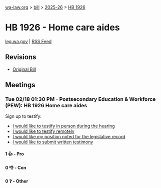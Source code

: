 [wa-law.org](/) > [bill](/bill/) > [2025-26](/bill/2025-26/) > [HB 1926](/bill/2025-26/hb/1926/)

# HB 1926 - Home care aides
[leg.wa.gov](https://app.leg.wa.gov/billsummary?BillNumber=1926&Year=2025&Initiative=false) | [RSS Feed](./rss.xml)

## Revisions
* [Original Bill](1/)

## Meetings
### Tue 02/18 01:30 PM - Postsecondary Education & Workforce (PEW): HB 1926 Home care aides
Sign up to testify:
* [I would like to testify in person during the hearing](https://app.leg.wa.gov/csi/Testifier/Add?chamber=House&mId=32870&aId=164247&caId=25959&tId=1)
* [I would like to testify remotely](https://app.leg.wa.gov/csi/Testifier/Add?chamber=House&mId=32870&aId=164247&caId=25959&tId=2)
* [I would like my position noted for the legislative record](https://app.leg.wa.gov/csi/Testifier/Add?chamber=House&mId=32870&aId=164247&caId=25959&tId=3)
* [I would like to submit written testimony](https://app.leg.wa.gov/csi/Testifier/Add?chamber=House&mId=32870&aId=164247&caId=25959&tId=4)

#### 1 👍 - Pro

#### 0 👎 - Con

#### 0 ❓ - Other

